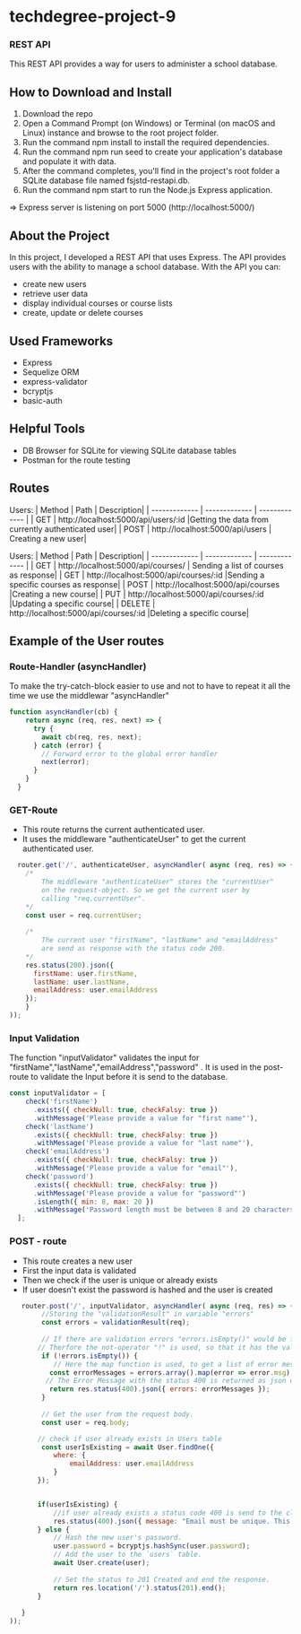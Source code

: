 # techdegree-project-9
### REST API
This REST API provides a way for users to administer a school database. 

## How to Download and Install
1) Download the repo
2) Open a Command Prompt (on Windows) or Terminal (on macOS and Linux) instance and browse to the root project folder.
3) Run the command npm install to install the required dependencies.
4) Run the command npm run seed to create your application's database and populate it with data.
5) After the command completes, you'll find in the project's root folder a SQLite database file named fsjstd-restapi.db. 
6) Run the command npm start to run the Node.js Express application.

=> Express server is listening on port 5000 (http://localhost:5000/)

## About the Project
In this project, I developed a REST API that uses Express. The API provides users with the ability to manage a school database. With the API you can:
- create new users
- retrieve user data
- display individual courses or course lists
- create, update or delete courses

## Used Frameworks
- Express
- Sequelize ORM
- express-validator
- bcryptjs
- basic-auth

## Helpful Tools
- DB Browser for SQLite for viewing SQLite database tables 
- Postman for the route testing


## Routes
Users:
| Method  | Path | Description|
| ------------- | ------------- | ------------- |
| GET | http://localhost:5000/api/users/:id  |Getting the data from currently authenticated user|
| POST | http://localhost:5000/api/users  | Creating a new user|

Users:
| Method  | Path | Description|
| ------------- | ------------- | ------------- |
| GET | http://localhost:5000/api/courses/  | Sending a list of courses as response|
| GET | http://localhost:5000/api/courses/:id  |Sending a specific courses as response|
| POST | http://localhost:5000/api/courses  |Creating a new course|
| PUT | http://localhost:5000/api/courses/:id  |Updating a specific course|
| DELETE | http://localhost:5000/api/courses/:id  |Deleting a specific course|

## Example of the User routes

### Route-Handler (asyncHandler)
To make the try-catch-block easier to use and not to have to repeat it all the time we use the middlewar "asyncHandler"

```javascript
function asyncHandler(cb) {
    return async (req, res, next) => {
      try {
        await cb(req, res, next);
      } catch (error) {
        // Forward error to the global error handler
        next(error);
      }
    }
  }
```

### GET-Route
* This route returns the current authenticated user.
* It uses the middleware "authenticateUser" to get the current authenticated user.
  
```javascript
  router.get('/', authenticateUser, asyncHandler( async (req, res) => {
    /*
        The middleware "authenticateUser" stores the "currentUser"
        on the request-object. So we get the current user by
        calling "req.currentUser".
    */
    const user = req.currentUser;
  
    /*
        The current user "firstName", "lastName" and "emailAddress" 
        are send as response with the status code 200.
    */ 
    res.status(200).json({
      firstName: user.firstName,
      lastName: user.lastName,
      emailAddress: user.emailAddress
    });
    }
));
```
  
### Input Validation
The function "inputValidator" validates the input for "firstName","lastName","emailAddress","password" .
It is used in the post-route to validate the Input before it is send to the database.

```javascript
const inputValidator = [
    check('firstName')
      .exists({ checkNull: true, checkFalsy: true })
      .withMessage('Please provide a value for "first name"'),
    check('lastName')
      .exists({ checkNull: true, checkFalsy: true })
      .withMessage('Please provide a value for "last name"'),
    check('emailAddress')
      .exists({ checkNull: true, checkFalsy: true })
      .withMessage('Please provide a value for "email"'),
    check('password')
      .exists({ checkNull: true, checkFalsy: true })
      .withMessage('Please provide a value for "password"')
      .isLength({ min: 8, max: 20 })
      .withMessage('Password length must be between 8 and 20 characters'),
  ];
  ```

### POST - route
* This route creates a new user
* First the input data is validated
* Then we check if the user is unique or already exists
* If user doesn't exist the password is hashed and the user is created

 ```javascript
    router.post('/', inputValidator, asyncHandler( async (req, res) => {
		 //Storing the "validationResult" in variable "errors"
         const errors = validationResult(req);
  
         // If there are validation errors "errors.isEmpty()" would be false. 
        // Therfore the not-operator "!" is used, so that it has the value "true" if a validation error exists
         if (!errors.isEmpty()) {
            // Here the map function is used, to get a list of error messages 
           const errorMessages = errors.array().map(error => error.msg);
          // The Error Message with the status 400 is returned as json object
           return res.status(400).json({ errors: errorMessages });
         }
       
         // Get the user from the request body.
         const user = req.body;

        // check if user already exists in Users table
		 const userIsExisting = await User.findOne({
			where: {
				emailAddress: user.emailAddress
			}
		});


        if(userIsExisting) {
            //if user already exists a status code 400 is send to the client, with 
            res.status(400).json({ message: "Email must be unique. This email already exists." });
        } else {
            // Hash the new user's password.
            user.password = bcryptjs.hashSync(user.password);
            // Add the user to the `users` table.
            await User.create(user);
        
            // Set the status to 201 Created and end the response.
            return res.location('/').status(201).end();
        }
		
	}
));
```
